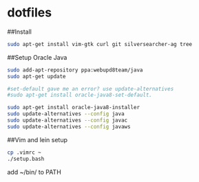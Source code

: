 # dotfiles

##Install

```bash
sudo apt-get install vim-gtk curl git silversearcher-ag tree
```
##Setup Oracle Java

```bash
sudo add-apt-repository ppa:webupd8team/java
sudo apt-get update

#set-default gave me an error? use update-alternatives
#sudo apt-get install oracle-java8-set-default.

sudo apt-get install oracle-java8-installer
sudo update-alternatives --config java
sudo update-alternatives --config javac
sudo update-alternatives --config javaws
```
##Vim and lein setup
```bash
cp .vimrc ~
./setup.bash
```

add ~/bin/  to PATH
